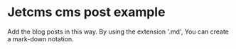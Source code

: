 # Jetcms cms post example

Add the blog posts in this way.
By using the extension '.md', You can create a mark-down notation.
